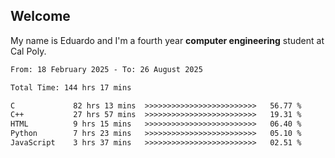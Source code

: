 ## Welcome

 My name is Eduardo and I'm a fourth year **computer engineering** student at Cal Poly.

<!--START_SECTION:waka-->

```txt
From: 18 February 2025 - To: 26 August 2025

Total Time: 144 hrs 17 mins

C             82 hrs 13 mins  >>>>>>>>>>>>>>>>>>>>>>>>>   56.77 %
C++           27 hrs 57 mins  >>>>>>>>>>>>>>>>>>>>>>>>>   19.31 %
HTML          9 hrs 15 mins   >>>>>>>>>>>>>>>>>>>>>>>>>   06.40 %
Python        7 hrs 23 mins   >>>>>>>>>>>>>>>>>>>>>>>>>   05.10 %
JavaScript    3 hrs 37 mins   >>>>>>>>>>>>>>>>>>>>>>>>>   02.51 %
```

<!--END_SECTION:waka-->

<!--
**lalog12/lalog12** is a ✨ _special_ ✨ repository because its `README.md` (this file) appears on your GitHub profile.

Here are some ideas to get you started:

- 🔭 I’m currently working on ...
- 🌱 I’m currently learning ...
- 👯 I’m looking to collaborate on ...
- 🤔 I’m looking for help with ...
- 💬 Ask me about ...
- 📫 How to reach me: ...
- 😄 Pronouns: ...
- ⚡ Fun fact: ...
-->
